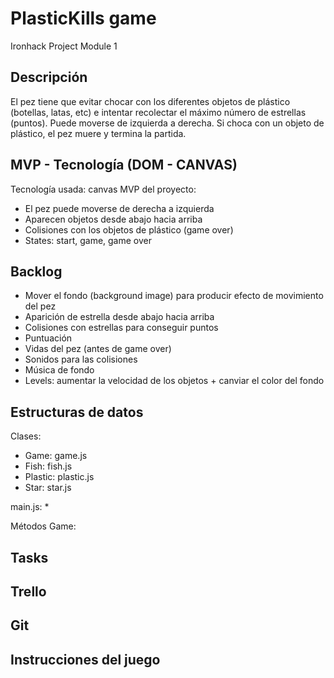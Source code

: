 # PlasticKills game
Ironhack Project Module 1

## Descripción
El pez tiene que evitar chocar con los diferentes objetos de plástico (botellas, latas, etc) e intentar recolectar el máximo número de estrellas (puntos).
Puede moverse de izquierda a derecha. Si choca con un objeto de plástico, el pez muere y termina la partida.

## MVP - Tecnología (DOM - CANVAS)
Tecnología usada: canvas
MVP del proyecto:
* El pez puede moverse de derecha a izquierda
* Aparecen objetos desde abajo hacia arriba
* Colisiones con los objetos de plástico (game over)
* States: start, game, game over

## Backlog
* Mover el fondo (background image) para producir efecto de movimiento del pez
* Aparición de estrella desde abajo hacia arriba
* Colisiones con estrellas para conseguir puntos
* Puntuación
* Vidas del pez (antes de game over)
* Sonidos para las colisiones
* Música de fondo
* Levels: aumentar la velocidad de los objetos + canviar el color del fondo


## Estructuras de datos
Clases:
* Game: game.js
* Fish: fish.js
* Plastic: plastic.js
* Star: star.js

main.js:
* 

Métodos Game:


## Tasks

## Trello

## Git

## Instrucciones del juego
